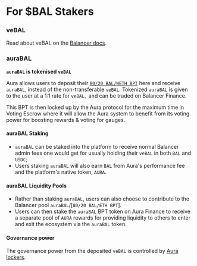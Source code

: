 # For $BAL Stakers

### veBAL

Read about veBAL on the [Balancer docs](https://docs.balancer.fi/concepts/governance/veBAL/).

### auraBAL

**`auraBAL` is tokenised `veBAL`**

Aura allows users to deposit their [`80/20 BAL/WETH BPT`](https://app.balancer.fi/#/pool/0x5c6ee304399dbdb9c8ef030ab642b10820db8f56000200000000000000000014) here and receive `auraBAL`, instead of the non-transferable `veBAL`. Tokenized `auraBAL` is given to the user at a 1:1 rate for `veBAL,` and can be traded on Balancer Finance.

This BPT is then locked up by the Aura protocol for the maximum time in Voting Escrow where it will allow the Aura system to benefit from its voting power for boosting rewards & voting for gauges.

#### auraBAL Staking

* `auraBAL` can be staked into the platform to receive normal Balancer admin fees one would get for usually holding their `veBAL` in both `BAL` and `USDC`;
* Users staking `auraBAL` will also earn `BAL` from Aura's performance fee and the platform's native token, `AURA`.

#### auraBAL Liquidity Pools

* Rather than staking `auraBAL`, users can also choose to contribute to the Balancer pool `auraBAL`/\[`80/20 BAL/ETH BPT`].
* Users can then stake the `auraBAL` BPT token on Aura Finance to receive a separate pool of `AURA` rewards for providing liquidity to others to enter and exit the ecosystem via the `auraBAL` token.

#### Governance power

The governance power from the deposited `veBAL` is controlled by [Aura lockers](for-usdaura-lockers.md).
